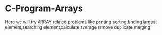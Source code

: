 # C-Program-Arrays
Here we will try ARRAY related problems like printing,sorting,finding largest element,searching element,calculate average remove duplicate,merging
